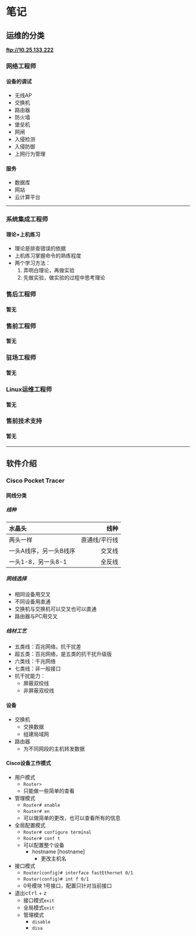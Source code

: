 <!--
 * @Author: PlanC
 * @Date: 2020-10-21 18:05:31
 * @LastEditTime: 2020-10-21 19:20:49
 * @FilePath: \Practical-Training-Neusoft-Tianjin\运维\lesson1.md
-->

# 笔记
## 运维的分类

**ftp://10.25.133.222**

### 网络工程师
#### 设备的调试
- 无线AP
- 交换机
- 路由器
- 防火墙
- 堡垒机
- 网闸
- 入侵检测
- 入侵防御
- 上网行为管理

#### 服务
- 数据库
- 网站
- 云计算平台

------

### 系统集成工程师
#### 理论+上机练习
- 理论是排查错误的依据
- 上机练习掌握命令的熟练程度
- 两个学习方法：
    1. 弄明白理论，再做实验
    2. 先做实验，做实验的过程中思考理论

### 售后工程师
#### 暂无
### 售前工程师
#### 暂无
### 驻场工程师
#### 暂无
### Linux运维工程师
#### 暂无
### 售前技术支持
#### 暂无

------
## 软件介绍
### Cisco Pocket Tracer
#### 网线分类
##### 线种

|水晶头|线种|
|:---|---:|
|两头一样|直通线/平行线|
|一头A线序，另一头B线序|交叉线|
|一头1-8，另一头8-1|全反线|

##### 网线选择
- 相同设备用交叉
- 不同设备用直通
- 交换机与交换机可以交叉也可以直通
- 路由器与PC用交叉

##### 线材工艺
- 五类线：百兆网络，抗干扰差
- 超五类：百兆网络，是五类的抗干扰升级版
- 六类线：千兆网络
- 七类线：非一般接口
- 抗干扰能力：
    - 屏蔽双绞线
    - 非屏蔽双绞线

#### 设备
- 交换机
  - 交换数据
  - 组建局域网
- 路由器
  - 为不同网段的主机转发数据

#### Cisco设备工作模式
- 用户模式
  - `Router> `
  - 只能做一些简单的查看
- 管理模式
  - `Router# enable`
  - `Router# en`
  - 可以做简单的更改，也可以查看所有的信息
- 全局配置模式
  - `Router# configure terminal`
  - `Router# conf t`
  - 可以配置整个设备
    - hostname [hostname]
      - 更改主机名
- 接口模式
  - `Router(config)# interface fastEthernet 0/1`
  - `Router(config)# int f 0/1`
  - 0号模块 1号接口，配置只针对当前接口
- 退出<kbd>ctrl</kbd> + <kbd>z</kbd>
  - 接口模式`exit`
  - 全局模式`exit`
  - 管理模式
    - `disable`
    - `disa`
